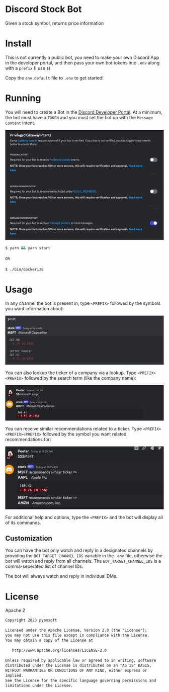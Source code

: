 # Discord Stock Bot

Given a stock symbol, returns price information

# Install

This is not currently a public bot, you need
to make your own Discord App in the developer portal,
and then pass your own bot tokens into `.env`
along with a `prefix` (I use `$`)

Copy the `env.default` file to `.env` to get started!

# Running

You will need to create a Bot in the 
[Discord Developer Portal](https://discord.com/developers/applications/). At
a minimum, the bot must have a `TOKEN` and you must set the bot up with the
`Message Content` intent.

[![Intents](https://raw.githubusercontent.com/pyamsoft/stonk/main/art/intents.png)][1]

```bash
$ yarn && yarn start

OR 

$ ./bin/dockerize
```

# Usage

In any channel the bot is present in, type `<PREFIX>`
followed by the symbols you want information about:

[![Example Bot Command](https://raw.githubusercontent.com/pyamsoft/stonk/main/art/ticker.png)][2]

You can also lookup the ticker of a company via a lookup. Type `<PREFIX><PREFIX>`
followed by the search term (like the company name):

[![Example Lookup Command](https://raw.githubusercontent.com/pyamsoft/stonk/main/art/lookup.png)][3]

You can receive similar recommendations related to a ticker. Type `<PREFIX><PREFIX><PREFIX>`
followed by the symbol you want related recommendations for:

[![Example Recommend Command](https://raw.githubusercontent.com/pyamsoft/stonk/main/art/recs.png)][4]

For additional help and options, type the `<PREFIX>` and the bot will display all of its commands.

## Customization

You can have the bot only watch and reply in a designated channels by providing the
`BOT_TARGET_CHANNEL_IDS` variable in the `.env` file, otherwise the bot will watch and reply from
all channels. The `BOT_TARGET_CHANNEL_IDS` is a comma-seperated list of channel IDs.

The bot will always watch and reply in individual DMs.

# License

Apache 2

```
Copyright 2023 pyamsoft

Licensed under the Apache License, Version 2.0 (the "License");
you may not use this file except in compliance with the License.
You may obtain a copy of the License at

   http://www.apache.org/licenses/LICENSE-2.0

Unless required by applicable law or agreed to in writing, software
distributed under the License is distributed on an "AS IS" BASIS,
WITHOUT WARRANTIES OR CONDITIONS OF ANY KIND, either express or implied.
See the License for the specific language governing permissions and
limitations under the License.
```


[1]: https://raw.githubusercontent.com/pyamsoft/stonk/main/art/intents.png
[2]: https://raw.githubusercontent.com/pyamsoft/stonk/main/art/ticker.png
[3]: https://raw.githubusercontent.com/pyamsoft/stonk/main/art/lookup.png
[4]: https://raw.githubusercontent.com/pyamsoft/stonk/main/art/recs.png
